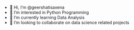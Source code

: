 - 👋 Hi, I’m @geershatisaxena
- 👀 I’m interested in Python Programming
- 🌱 I’m currently learning Data Analysis
- 💞️ I’m looking to collaborate on data science related projects

<!---
geershatisaxena/geershatisaxena is a ✨ special ✨ repository because its `README.md` (this file) appears on your GitHub profile.
You can click the Preview link to take a look at your changes.
--->
